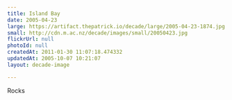 ```yaml
---
title: Island Bay
date: 2005-04-23
large: https://artifact.thepatrick.io/decade/large/2005-04-23-1874.jpg
small: http://cdn.m.ac.nz/decade/images/small/20050423.jpg
flickrUrl: null
photoId: null
createdAt: 2011-01-30 11:07:18.474332
updatedAt: 2005-10-07 10:21:07
layout: decade-image

---
```

Rocks
